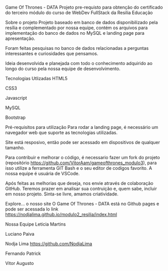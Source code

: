 <img>

Game Of Thrones - DATA
Projeto pre-requisto para obtenção do certificado do terceiro módulo do curso de WebDev FullStack da Resilia Educação

Sobre o projeto
Projeto baseado em banco de dados disponibilizado pela resília e complementado por nossa equipe, contém os arquivos para implementação do banco de dados no MySQL e landing page para apresentação.

Foram feitas pesquisas no banco de dados relacionadas a perguntas interessantes e curiosidades que pensamos.

Ideia desenvolvida e planejada com todo o conhecimento adquirido ao longo do curso pela nossa equipe de desenvolvimento.



Tecnologias Utlizadas
HTML5

CSS3

Javascript

MySQL

Bootstrap


Pré-requisitos para utilização
Para rodar a landing page, é necessário um navegador web que suporte as tecnologias utilizadas.

Site está resposivo, então pode ser acessado em dispositivos de qualquer tamanho.

Para contribuir e melhorar o código, é necessario fazer um fork do projeto (repositório https://github.com/VitorAam/gameofthrones_modulo3), para isso utilize a ferramenta GIT Bash e o seu editor de codigos favorito. A nossa equipe é usuária de VSCode.

Após feitas as melhorias que deseja, nos envie através de colaboração GitHub. Teremos prazer em analisar sua contruição e, quem sabe, incluir em nosso projeto. Sinta-se livre, amamos criatividade.

Explore... o nosso site
O Game Of Thrones - DATA está no Github pages e pode ser acessada lo link https://nodjalima.github.io/modulo2_resilia/index.html



Nossa Equipe
Leticia Martins

Luciano Paiva

Nodja Lima https://github.com/NodjaLima

Fernando Patrick

Vitor Augusto
